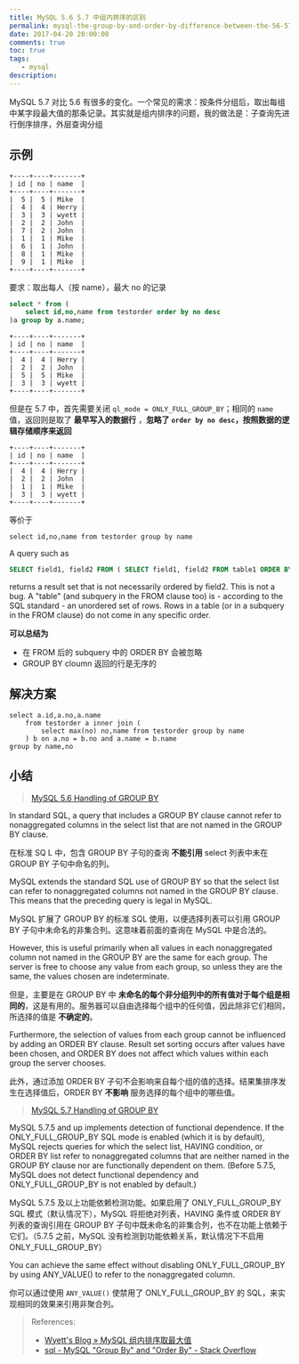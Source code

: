 ```yaml
---
title: MySQL 5.6 5.7 中组内排序的区别
permalink: mysql-the-group-by-and-order-by-difference-between-the-56-57
date: 2017-04-20 20:00:00
comments: true
toc: true
tags:
   - mysql
description:
---
```


MySQL 5.7 对比 5.6 有很多的变化。一个常见的需求：按条件分组后，取出每组中某字段最大值的那条记录。其实就是组内排序的问题，我的做法是：子查询先进行倒序排序，外层查询分组

## 示例

```
+----+----+-------+
| id | no | name  |
+----+----+-------+
|  5 |  5 | Mike  |
|  4 |  4 | Herry |
|  3 |  3 | wyett |
|  2 |  2 | John  |
|  7 |  2 | John  |
|  1 |  1 | Mike  |
|  6 |  1 | John  |
|  8 |  1 | Mike  |
|  9 |  1 | Mike  |
+----+----+-------+
```

要求：取出每人（按 name），最大 no 的记录

```sql
select * from (
    select id,no,name from testorder order by no desc
)a group by a.name;
```

```
+----+----+-------+
| id | no | name  |
+----+----+-------+
|  4 |  4 | Herry |
|  2 |  2 | John  |
|  5 |  5 | Mike  |
|  3 |  3 | wyett |
+----+----+-------+
```

但是在 5.7 中，首先需要关闭 `ql_mode = ONLY_FULL_GROUP_BY`；相同的 `name` 值，返回则是取了 **最早写入的数据行** ，**忽略了 `order by no desc`，按照数据的逻辑存储顺序来返回**

```
+----+----+-------+
| id | no | name  |
+----+----+-------+
|  4 |  4 | Herry |
|  2 |  2 | John  |
|  1 |  1 | Mike  |
|  3 |  3 | wyett |
+----+----+-------+
```

等价于

```
select id,no,name from testorder group by name
```

<!--more -->

A query such as

```sql
SELECT field1, field2 FROM ( SELECT field1, field2 FROM table1 ORDER BY field2 ) alias
```

returns a result set that is not necessarily ordered by field2. This is not a bug.
A "table" (and subquery in the FROM clause too) is - according to the SQL standard - an unordered set of rows.
Rows in a table (or in a subquery in the FROM clause) do not come in any specific order.

**可以总结为**

- 在 FROM 后的 subquery 中的 ORDER BY 会被忽略
- GROUP BY cloumn 返回的行是无序的

## 解决方案

```
select a.id,a.no,a.name
    from testorder a inner join (
        select max(no) no,name from testorder group by name
    ) b on a.no = b.no and a.name = b.name
group by name,no
```

## 小结

> [MySQL 5.6 Handling of GROUP BY](https://dev.mysql.com/doc/refman/5.6/en/group-by-handling.html)

In standard SQL, a query that includes a GROUP BY clause cannot refer to nonaggregated columns in the select list that are not named in the GROUP BY clause.

在标准 SQ L 中，包含 GROUP BY 子句的查询 **不能引用** select 列表中未在 GROUP BY 子句中命名的列。

MySQL extends the standard SQL use of GROUP BY so that the select list can refer to nonaggregated columns not named in the GROUP BY clause. This means that the preceding query is legal in MySQL.

MySQL 扩展了 GROUP BY 的标准 SQL 使用，以便选择列表可以引用 GROUP BY 子句中未命名的非集合列。这意味着前面的查询在 MySQL 中是合法的。

However, this is useful primarily when all values in each nonaggregated column not named in the GROUP BY are the same for each group. The server is free to choose any value from each group, so unless they are the same, the values chosen are indeterminate.

但是，主要是在 GROUP BY 中 **未命名的每个非分组列中的所有值对于每个组是相同的**，这是有用的。服务器可以自由选择每个组中的任何值，因此除非它们相同，所选择的值是 **不确定的**。

Furthermore, the selection of values from each group cannot be influenced by adding an ORDER BY clause. Result set sorting occurs after values have been chosen, and ORDER BY does not affect which values within each group the server chooses.

此外，通过添加 ORDER BY 子句不会影响来自每个组的值的选择。结果集排序发生在选择值后，ORDER BY **不影响** 服务选择的每个组中的哪些值。

> [MySQL 5.7 Handling of GROUP BY](https://dev.mysql.com/doc/refman/5.7/en/group-by-handling.html)

MySQL 5.7.5 and up implements detection of functional dependence. If the ONLY_FULL_GROUP_BY SQL mode is enabled (which it is by default), MySQL rejects queries for which the select list, HAVING condition, or ORDER BY list refer to nonaggregated columns that are neither named in the GROUP BY clause nor are functionally dependent on them. (Before 5.7.5, MySQL does not detect functional dependency and ONLY_FULL_GROUP_BY is not enabled by default.)

MySQL 5.7.5 及以上功能依赖检测功能。如果启用了 ONLY_FULL_GROUP_BY SQL 模式（默认情况下），MySQL 将拒绝对列表，HAVING 条件或 ORDER BY 列表的查询引用在 GROUP BY 子句中既未命名的非集合列，也不在功能上依赖于它们。（5.7.5 之前，MySQL 没有检测到功能依赖关系，默认情况下不启用 ONLY_FULL_GROUP_BY）

You can achieve the same effect without disabling ONLY_FULL_GROUP_BY by using ANY_VALUE() to refer to the nonaggregated column.

你可以通过使用 `ANY_VALUE()` 使禁用了 ONLY_FULL_GROUP_BY 的 SQL，来实现相同的效果来引用非聚合列。

> References:
>
> - [Wyett&#039;s Blog &raquo; MySQL 组内排序取最大值](http://mysqlwyett.com/blog/2017/01/17/max_values_in_group_by/)
> - [sql - MySQL &quot;Group By&quot; and &quot;Order By&quot; - Stack Overflow](http://stackoverflow.com/questions/1066453/mysql-group-by-and-order-by)
